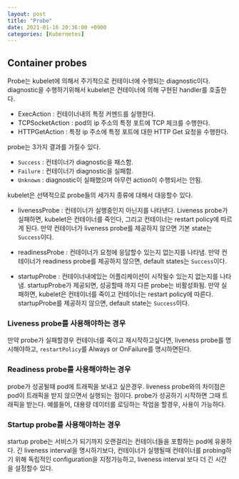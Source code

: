 ```yaml
---
layout: post
title: "Probe"
date: 2021-01-16 20:36:00 +0900
categories: [Kubernetes]
---
```


## Container probes

Probe는 kubelet에 의해서 주기적으로 컨테이너에 수행되는 diagnostic이다. diagnostic을 수행하기위해서 kubelet은 컨테이너에 의해 구현된 handler를 호출한다. 

- ExecAction : 컨테이너내의 특정 커멘드를 실행한다.
- TCPSocketAction : pod의 ip 주소의 특정 포트에 TCP 체크를 수행한다. 
- HTTPGetAction : 특정 ip 주소에 특정 포트에 대한 HTTP Get 요청을 수행한다.

probe는 3가지 결과를 가질수 있다.

- ```Success``` : 컨테이너가 diagnostic을 패스함.
- ```Failure``` : 컨테이너가 diagnostic을 실패함.
- ```Unknown``` : diagnostic이 실패했으며 아무런 action이 수행되서는 안됨.

kubelet은 선택적으로 probe들의 세가지 종류에 대해서 대응할수 있다.

- livenessProbe : 컨테이너가 실행중인지 아닌지를 나타낸다. Liveness probe가 실패하면, kubelet은 컨테이너를 죽인다, 그리고 컨테이너는 restart policy에 따르게 된다. 만약 컨테이너가 liveness probe를 제공하지 않으면 기본 state는 ```Success```이다.

- readinessProbe : 컨테이너가 요청에 응답할수 있는지 없는지를 나타냄. 만약 컨테이너가 readiness probe를 제공하지 않으면, default states는 ```Success```이다.
- startupProbe : 컨테이너내에있는 어플리케이션이 시작될수 있는지 없는지를 나타냄. startupProbe가 제공되면, 성공할때 까지 다른 probe는 비활성화됨. 만약 실패하면, kubelet은 컨테이너를 죽이고 컨테이너는 restart policy에 따른다. startupProbe를 제공하지 않으면, default state는 ```Success```이다.



### Liveness probe를 사용해야하는 경우

만약 probe가 실패할경우 컨테이너를 죽이고 재시작하고싶다면, liveness probe를 명시해야하고, ```restartPolicy```를 Always or OnFailure를 명시하면된다.



### Readiness probe를 사용해야하는 경우

probe가 성공될때 pod에 트래픽을 보내고 싶은경우. liveness probe와의 차이점은 pod이 트래픽을 받지 않으면서 실행되는 점이다. probe가 성공하기 시작하면 그때 트래픽을 받는다. 예를들어, 대용량 데이터를 로딩하는 작업을 할경우, 사용이 가능하다.



### Startup probe를 사용해야하는 경우

startup probe는 서비스가 되기까지 오랜걸리는 컨테이너들을 포함하는 pod에 유용하다. 긴 liveness interval을 명시하기보다, 컨테이너가 실행될때 컨테이너를 probing하기 위해 독립적인 configuration을 지정가능하고, liveness interval 보다 더 긴 시간을 설정할수 있다.

